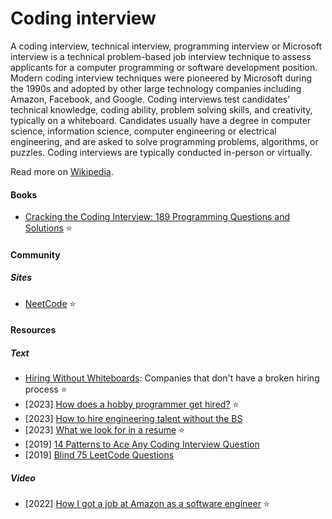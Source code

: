# Coding interview

A coding interview, technical interview, programming interview or Microsoft interview is a technical problem-based job interview technique to assess applicants for a computer programming or software development position. Modern coding interview techniques were pioneered by Microsoft during the 1990s and adopted by other large technology companies including Amazon, Facebook, and Google. Coding interviews test candidates' technical knowledge, coding ability, problem solving skills, and creativity, typically on a whiteboard. Candidates usually have a degree in computer science, information science, computer engineering or electrical engineering, and are asked to solve programming problems, algorithms, or puzzles. Coding interviews are typically conducted in-person or virtually.

Read more on [Wikipedia](https://en.wikipedia.org/wiki/Coding_interview).

#### Books
- [Cracking the Coding Interview: 189 Programming Questions and Solutions](https://www.amazon.com/dp/0984782850) ⭐

#### Community

##### Sites
- [NeetCode](https://neetcode.io) ⭐

#### Resources

##### Text
- [Hiring Without Whiteboards](https://github.com/poteto/hiring-without-whiteboards): Companies that don't have a broken hiring process ⭐
- [2023] [How does a hobby programmer get hired?](https://news.ycombinator.com/item?id=34206559) ⭐
- [2023] [How to hire engineering talent without the BS](https://jes.al/2023/03/how-to-hire-engineering-talent-without-the-bs)
- [2023] [What we look for in a resume](https://huyenchip.com/2023/01/24/what-we-look-for-in-a-candidate.html) ⭐
- [2019] [14 Patterns to Ace Any Coding Interview Question](https://hackernoon.com/14-patterns-to-ace-any-coding-interview-question-c5bb3357f6ed)
- [2019] [Blind 75 LeetCode Questions](https://leetcode.com/discuss/general-discussion/460599/blind-75-leetcode-questions)

##### Video
- [2022] [How I got a job at Amazon as a software engineer](https://www.youtube.com/watch?v=vcyXrlGKec4) ⭐
